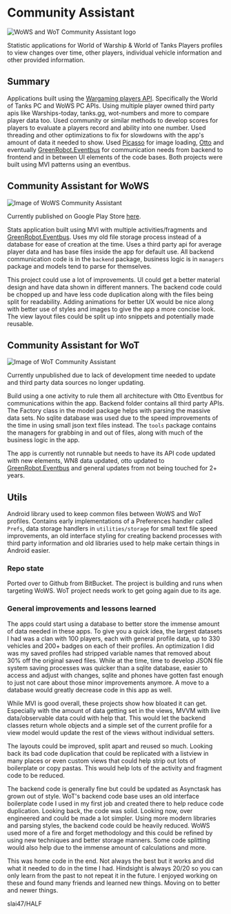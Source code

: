# Community Assistant

![WoWS and WoT Community Assistant logo](https://i.imgur.com/yhy0ELe.png)

Statistic applications for World of Warship & World of Tanks Players profiles to view changes over time, other players, individual vehicle information and other provided information.

## Summary

Applications built using the [Wargaming players API](https://developers.wargaming.net/). Specifically the World of Tanks PC and WoWS PC APIs. Using multiple player owned third party apis like Warships-today, tanks.gg, wot-numbers and more to compare player data too. Used community or similar methods to develop scores for players to evaluate a players record and ability into one number. Used threading and other optimizations to fix for slowdowns with the app's amount of data it needed to show. Used [Picasso](https://square.github.io/picasso/) for image loading, [Otto](https://square.github.io/otto/) and eventually [GreenRobot.Eventbus](https://github.com/greenrobot/EventBus) for communication needs from backend to frontend and in between UI elements of the code bases. Both projects were built using MVI patterns using an eventbus.


## Community Assistant for WoWS

![Image of WoWS Community Assistant](https://i.imgur.com/Mgc8Ihh.png)

Currently published on Google Play Store [here](https://play.google.com/store/apps/details?id=com.half.wowsca).

Stats application built using MVI with multiple activities/fragments and [GreenRobot.Eventbus](https://github.com/greenrobot/EventBus). Uses my old file storage process instead of a database for ease of creation at the time. Uses a third party api for average player data and has base files inside the app for default use. All backend communication code is in the `backend` package, business logic is in `managers` package and models tend to parse for themselves.

This project could use a lot of improvements. UI could get a better material design and have data shown in different manners. The backend code could be chopped up and have less code duplication along with the files being split for readability. Adding animations for better UX would be nice along with better use of styles and images to give the app a more concise look. The view layout files could be split up into snippets and potentially made reusable.


## Community Assistant for WoT

![Image of WoT Community Assistant](https://i.imgur.com/kbYasjV.png)

Currently unpublished due to lack of development time needed to update and third party data sources no longer updating.

Build using a one activity to rule them all architecture with Otto Eventbus for communications within the app. Backend folder contains all third party APIs. The Factory class in the model package helps with parsing the massive data sets. No sqlite database was used due to the speed improvements of the time in using small json text files instead. The `tools` package contains the managers for grabbing in and out of files, along with much of the business logic in the app.

The app is currently not runnable but needs to have its API code updated with new elements, WN8 data updated, otto updated to [GreenRobot.Eventbus](https://github.com/greenrobot/EventBus) and general updates from not being touched for 2+ years.


## Utils

Android library used to keep common files between WoWS and WoT profiles. Contains early implementations of a Preferences handler called `Prefs`, data storage handlers in `utilities/storage` for small text file speed improvements, an old interface styling for creating backend processes with third party information and old libraries used to help make certain things in Android easier.

### Repo state

Ported over to Github from BitBucket. The project is building and runs when targeting WoWS. WoT project needs work to get going again due to its age.

### General improvements and lessons learned

The apps could start using a database to better store the immense amount of data needed in these apps. To give you a quick idea, the largest datasets I had was a clan with 100 players, each with general profile data, up to 330 vehicles and 200+ badges on each of their profiles. An optimization I did was my saved profiles had stripped variable names that removed about 30% off the original saved files. While at the time, time to develop JSON file system saving processes was quicker than a sqlite database, easier to access and adjust with changes, sqlite and phones have gotten fast enough to just not care about those minor improvements anymore. A move to a database would greatly decrease code in this app as well.

While MVI is good overall, these projects show how bloated it can get. Especially with the amount of data getting set in the views, MVVM with live data/observable data could with help that. This would let the backend classes return whole objects and a simple set of the current profile for a view model would update the rest of the views without individual setters.

The layouts could be improved, split apart and reused so much. Looking back its bad code duplication that could be replicated with a listview in many places or even custom views that could help strip out lots of boilerplate or copy pastas. This would help lots of the activity and fragment code to be reduced.

The backend code is generally fine but could be updated as Asynctask has grown out of style. WoT's backend code base uses an old interface boilerplate code I used in my first job and created there to help reduce code duplication. Looking back, the code was solid. Looking now, over engineered and could be made a lot simpler. Using more modern libraries and parsing styles, the backend code could be heavily reduced. WoWS used more of a fire and forget methodology and this could be refined by using new techniques and better storage manners. Some code splitting would also help due to the immense amount of calculations and more.

This was home code in the end. Not always the best but it works and did what it needed to do in the time I had. Hindsight is always 20/20 so you can only learn from the past to not repeat it in the future. I enjoyed working on these and found many friends and learned new things. Moving on to better and newer things.

slai47/HALF




